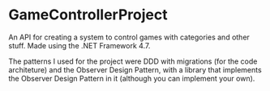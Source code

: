 # GameControllerProject
An API for creating a system to control games with categories and other stuff. Made using the .NET Framework 4.7. 

The patterns I used for the project were DDD with migrations (for the code architeture) and the Observer Design Pattern, with a library that implements the Observer Design Pattern in it (although you can implement your own).
